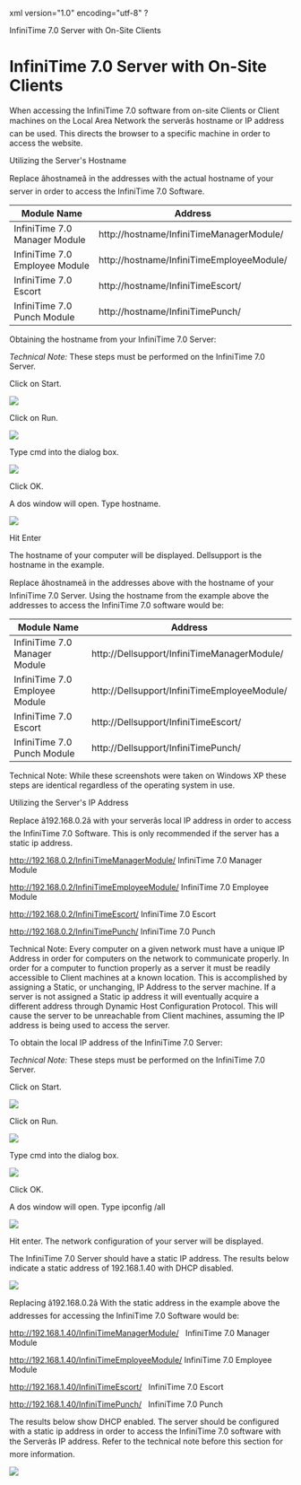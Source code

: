 xml version="1.0" encoding="utf-8" ?





InfiniTime 7.0 Server with On-Site Clients




# InfiniTime 7.0 Server with On-Site Clients

When accessing the InfiniTime
7.0 software from on-site Clients or Client machines on the Local Area
Network the serverâs hostname or IP address can be used. This directs
the browser to a specific machine in order to access the website.

Utilizing the Server's Hostname

Replace âhostnameâ in the addresses with the actual hostname of your
server in order to access the InfiniTime
7.0 Software.

 | Module Name | Address | 
| --- | --- |
 | InfiniTime 7.0 Manager Module | http://hostname/InfiniTimeManagerModule/ | 
 | InfiniTime 7.0 Employee Module | http://hostname/InfiniTimeEmployeeModule/ | 
 | InfiniTime 7.0 Escort | http://hostname/InfiniTimeEscort/ | 
 | InfiniTime 7.0 Punch Module | http://hostname/InfiniTimePunch/ | 

Obtaining the hostname from your InfiniTime 7.0 Server:

*Technical Note:* These steps
must be performed on the InfiniTime
7.0 Server.

Click on Start.

![](/img/image439.gif)

Click on Run.

![](/img/image436.gif)

Type cmd into the dialog box.

![](/img/image437.gif)

Click OK.

A dos window will open. Type hostname.

![](/img/runboxCMD.jpg)

Hit Enter

The hostname of your computer will be displayed. Dellsupport is the
hostname in the example.

Replace âhostnameâ in the addresses above with the hostname of your
InfiniTime 7.0 Server.
Using the hostname from the example above the addresses to access the
InfiniTime 7.0 software
would be:

 | Module Name | Address | 
| --- | --- |
 | InfiniTime 7.0 Manager Module | http://Dellsupport/InfiniTimeManagerModule/ | 
 | InfiniTime 7.0 Employee Module | http://Dellsupport/InfiniTimeEmployeeModule/ | 
 | InfiniTime 7.0 Escort | http://Dellsupport/InfiniTimeEscort/ | 
 | InfiniTime 7.0 Punch Module | http://Dellsupport/InfiniTimePunch/ | 

Technical Note: While these screenshots were taken
on Windows XP these steps are identical regardless of the operating system
in use.

Utilizing the Server's IP Address

Replace â192.168.0.2â with your serverâs
local IP address in order to access the InfiniTime
7.0 Software. This is only recommended if the server has a static ip address.

http://192.168.0.2/InfiniTimeManagerModule/
InfiniTime 7.0 Manager
Module

http://192.168.0.2/InfiniTimeEmployeeModule/
InfiniTime 7.0 Employee
Module

http://192.168.0.2/InfiniTimeEscort/
InfiniTime 7.0 Escort

http://192.168.0.2/InfiniTimePunch/
InfiniTime 7.0 Punch

Technical Note:
Every computer on a given network must have a unique IP Address in order
for computers on the network to communicate properly. In order for a computer
to function properly as a server it must be readily accessible to Client
machines at a known location. This is accomplished by assigning a Static,
or unchanging, IP Address to the server machine. If a server is not assigned
a Static ip address it will eventually acquire a different address through
Dynamic Host Configuration Protocol. This will cause the server to be
unreachable from Client machines, assuming the IP address is being used
to access the server.

To obtain the local IP address of the InfiniTime 7.0 Server:

*Technical
Note:* These steps must be performed on the InfiniTime
7.0 Server.

Click on Start.

![](/img/image440.gif)

Click on Run.

![](/img/runboxCMD.jpg)

Type cmd into the dialog box.

![](/img/image435.gif)

Click OK.

A dos window will open. Type ipconfig /all

![](/img/image437.gif)

Hit enter. The network configuration of
your server will be displayed.

The InfiniTime
7.0 Server should have a static IP address. The results below indicate
a static address of 192.168.1.40 with DHCP disabled.

![](/img/CMDHOSTNAME.gif)

Replacing â192.168.0.2â With the static
address in the example above the addresses for accessing the InfiniTime
7.0 Software would be:

http://192.168.1.40/InfiniTimeManagerModule/
  InfiniTime
7.0 Manager Module

http://192.168.1.40/InfiniTimeEmployeeModule/
InfiniTime 7.0 Employee
Module

http://192.168.1.40/InfiniTimeEscort/
  InfiniTime
7.0 Escort

http://192.168.1.40/InfiniTimePunch/
  InfiniTime
7.0 Punch

The results below show DHCP enabled. The
server should be configured with a static ip address in order to access
the InfiniTime 7.0 software
with the Serverâs IP address. Refer to the technical note before this
section for more information.

![](/img/image438.gif)